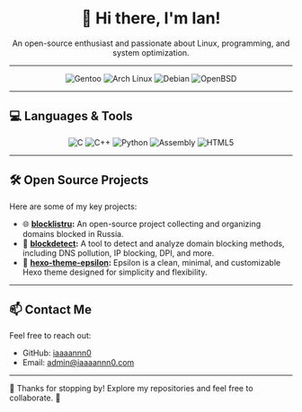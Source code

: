 <h1 align="center">👋 Hi there, I'm Ian!</h1>
<p align="center">An open-source enthusiast and passionate about Linux, programming, and system optimization.</p>
<hr/>

<div align="center">
  <img src="https://img.shields.io/badge/Gentoo-%234A0CA6.svg?style=for-the-badge&logo=gentoo&logoColor=white" alt="Gentoo">
  <img src="https://img.shields.io/badge/Arch_Linux-%231793D1.svg?style=for-the-badge&logo=archlinux&logoColor=white" alt="Arch Linux">
  <img src="https://img.shields.io/badge/Debian-%23A81D33.svg?style=for-the-badge&logo=debian&logoColor=white" alt="Debian">
  <img src="https://img.shields.io/badge/OpenBSD-%23FCCF0D.svg?style=for-the-badge&logo=openbsd&logoColor=black" alt="OpenBSD">
</div>

---

## 💻 Languages & Tools
<div align="center">
  <img src="https://img.shields.io/badge/C-%2300599C.svg?style=for-the-badge&logo=c&logoColor=white" alt="C">
  <img src="https://img.shields.io/badge/C++-%2300599C.svg?style=for-the-badge&logo=cplusplus&logoColor=white" alt="C++">
  <img src="https://img.shields.io/badge/Python-%233776AB.svg?style=for-the-badge&logo=python&logoColor=white" alt="Python">
  <img src="https://img.shields.io/badge/ASM-%23CC0000.svg?style=for-the-badge&logo=assemblyscript&logoColor=white" alt="Assembly">
  <img src="https://img.shields.io/badge/HTML5-%23E34F26.svg?style=for-the-badge&logo=html5&logoColor=white" alt="HTML5">
</div>

---

## 🛠️ Open Source Projects
Here are some of my key projects:
- 🌐 **[blocklistru](https://github.com/iaaaannn0/blocklistru):** An open-source project collecting and organizing domains blocked in Russia.
- 🔀 **[blockdetect](https://github.com/iaaaannn0/blockdetect/tree/main):** A tool to detect and analyze domain blocking methods, including DNS pollution, IP blocking, DPI, and more.
- 🐾 **[hexo-theme-epsilon](https://github.com/iaaaannn0/hexo-theme-epsilon):** Epsilon is a clean, minimal, and customizable Hexo theme designed for simplicity and flexibility.


---

## 📫 Contact Me
Feel free to reach out:
- GitHub: [iaaaannn0](https://github.com/iaaaannn0)
- Email: [admin@iaaaannn0.com](mailto:admin@iaaaannn0.com)

---

🎉 Thanks for stopping by! Explore my repositories and feel free to collaborate. 🚀
